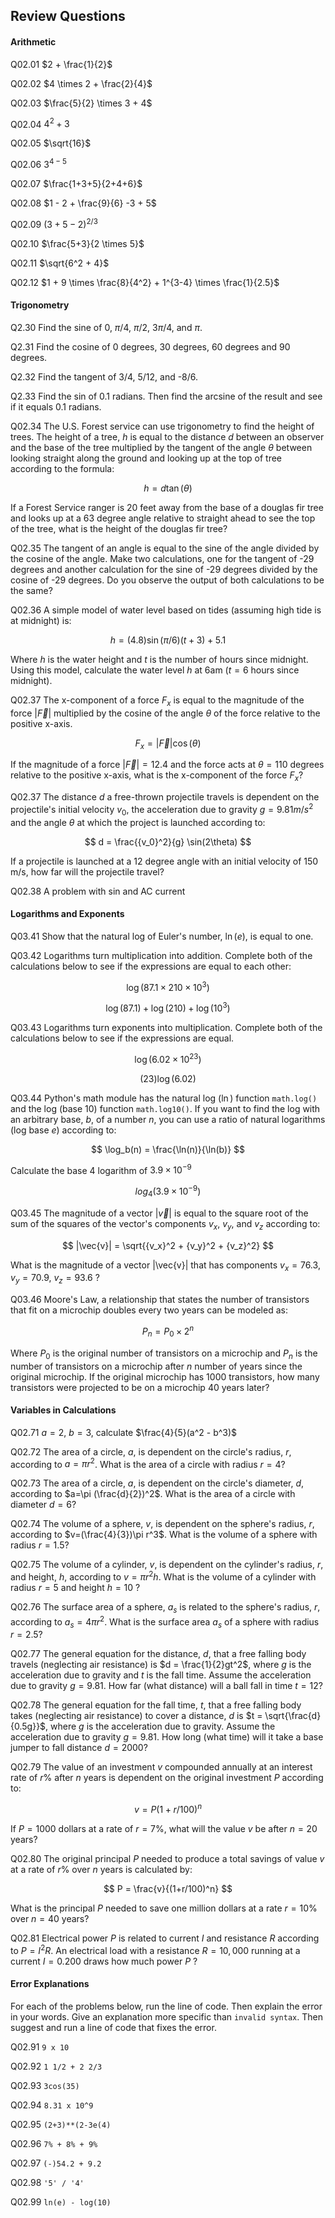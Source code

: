 
## Review Questions
#### Arithmetic

Q02.01 $2 + \frac{1}{2}$

Q02.02 $4 \times 2 + \frac{2}{4}$

Q02.03 $\frac{5}{2} \times 3 + 4$

Q02.04 $4^2 + 3$

Q02.05 $\sqrt{16}$

Q02.06 $3^{4-5}$

Q02.07 $\frac{1+3+5}{2+4+6}$

Q02.08 $1 - 2 + \frac{9}{6} -3 + 5$

Q02.09 $(3 + 5 -2)^{2/3}$

Q02.10 $\frac{5+3}{2 \times 5}$

Q02.11 $\sqrt{6^2 + 4}$

Q02.12 $1 + 9 \times \frac{8}{4^2} + 1^{3-4} \times \frac{1}{2.5}$
#### Trigonometry

Q2.30 Find the sine of $0$, $\pi/4$, $\pi/2$, $3\pi/4$, and $\pi$.

Q2.31 Find the cosine of 0 degrees, 30 degrees, 60 degrees and 90 degrees.

Q2.32 Find the tangent of 3/4, 5/12, and -8/6.

Q2.33 Find the sin of 0.1 radians. Then find the arcsine of the result and see if it equals 0.1 radians.

Q02.34 The U.S. Forest service can use trigonometry to find the height of trees. The height of a tree, $h$ is equal to the distance $d$ between an observer and the base of the tree multiplied by the tangent of the angle $\theta$ between looking straight along the ground and looking up at the top of tree according to the formula:

$$ h = d\tan(\theta) $$

If a Forest Service ranger is 20 feet away from the base of a douglas fir tree and looks up at a 63 degree angle relative to straight ahead to see the top of the tree, what is the height of the douglas fir tree?

Q02.35 The tangent of an angle is equal to the sine of the angle divided by the cosine of the angle. Make two calculations, one for the tangent of -29 degrees and another calculation for the sine of -29 degrees divided by the cosine of -29 degrees. Do you observe the output of both calculations to be the same?

Q02.36 A simple model of water level based on tides (assuming high tide is at midnight) is:

$$ h = (4.8)\sin(\pi/6)(t+3)+5.1 $$

Where $h$ is the water height and $t$ is the number of hours since midnight. Using this model, calculate the water level $h$  at 6am ($t=6$ hours since midnight).

Q02.37 The x-component of a force $F_x$ is equal to the magnitude of the force $|\vec{F}|$ multiplied by the cosine of the angle $\theta$ of the force relative to the positive x-axis. 

$$ F_x = |\vec{F}|\cos(\theta) $$ 

If the magnitude of a force $|\vec{F}| = 12.4$ and the force acts at $\theta=110$ degrees relative to the positive x-axis, what is the x-component of the force $F_x$?

Q02.37 The distance $d$ a free-thrown projectile travels is dependent on the projectile's initial velocity $v_0$, the acceleration due to gravity $g=9.81 m/s^2$ and the angle $\theta$ at which the project is launched according to:

$$ d = \frac{{v_0}^2}{g} \sin(2\theta) $$

If a projectile is launched at a 12 degree angle with an initial velocity of 150 m/s, how far will the projectile travel?

Q02.38 A problem with sin and AC current
#### Logarithms and Exponents

Q03.41 Show that the natural log of Euler's number, $\ln(e)$, is equal to one.

Q03.42 Logarithms turn multiplication into addition. Complete both of the calculations below to see if the expressions are equal to each other:

$$ \log(87.1 \times 210 \times 10^{3}) $$

$$ \log(87.1) + \log(210) + \log(10^{3}) $$

Q03.43 Logarithms turn exponents into multiplication. Complete both of the calculations below to see if the expressions are equal.

$$ \log(6.02 \times 10^{23}) $$

$$ (23)\log(6.02) $$

Q03.44 Python's math module has the natural log ($\ln$) function ```math.log()``` and the log (base 10) function ```math.log10()```. If you want to find the log with an arbitrary base, $b$, of a number $n$, you can use a ratio of natural logarithms (log base $e$) according to:

$$ \log_b(n) = \frac{\ln(n)}{\ln(b)} $$

Calculate the base 4 logarithm of $3.9 \times 10^{-9}$

$$ log_{4}(3.9 \times 10^{-9}) $$

Q03.45 The magnitude of a vector $|\vec{v}|$ is equal to the square root of the sum of the squares of the vector's components $v_x$, $v_y$, and $v_z$ according to:

$$ |\vec{v}| = \sqrt{{v_x}^2 + {v_y}^2 + {v_z}^2} $$

What is the magnitude of a vector |\vec{v}| that has components $v_x = 76.3$, $v_y = 70.9$, $v_z = 93.6$ ? 

Q03.46 Moore's Law, a relationship that states the number of transistors that fit on a microchip doubles every two years can be modeled as:

$$ P_n = P_0 \times 2^n $$ 

Where $P_0$ is the original number of transistors on a microchip and $P_n$ is the number of transistors on a microchip after $n$ number of years since the original microchip.  If the original microchip has 1000 transistors, how many transistors were projected to be on a microchip 40 years later?

#### Variables in Calculations

Q02.71 $a = 2$, $b = 3$, calculate $\frac{4}{5}(a^2 - b^3)$

Q02.72 The area of a circle, $a$, is dependent on the circle's radius, $r$, according to $a=\pi r^2$. What is the area of a circle with radius $r=4$?

Q02.73 The area of a circle, $a$, is dependent on the circle's diameter, $d$, according to $a=\pi (\frac{d}{2})^2$. What is the area of a circle with diameter $d=6$?

Q02.74 The volume of a sphere, $v$, is dependent on the sphere's radius, $r$, according to $v=(\frac{4}{3})\pi r^3$. What is the volume of a sphere with radius $r=1.5$?

Q02.75 The volume of a cylinder, $v$, is dependent on the cylinder's radius, $r$, and height, $h$, according to $v=\pi r^2 h$. What is the volume of a cylinder with radius $r=5$ and height $h=10$ ?

Q02.76 The surface area of a sphere, $a_s$ is related to the sphere's radius, $r$, according to $a_s=4\pi r^2$. What is the surface area $a_s$ of a sphere with radius $r=2.5$?

Q02.77 The general equation for the distance, $d$, that a free falling body travels (neglecting air resistance) is $d = \frac{1}{2}gt^2$, where $g$ is the acceleration due to gravity and $t$ is the fall time. Assume the acceleration due to gravity $g = 9.81$. How far (what distance) will a ball fall in time $t = 12$?  

Q02.78 The general equation for the fall time, $t$, that a free falling body takes (neglecting air resistance) to cover a distance, $d$ is $t = \sqrt{\frac{d}{0.5g}}$, where $g$ is the acceleration due to gravity. Assume the acceleration due to gravity $g = 9.81$. How long (what time) will it take a base jumper to fall distance $d = 2000$?

Q02.79 The value of an investment $v$ compounded annually at an interest rate of $r\%$ after $n$ years is dependent on the original investment $P$ according to:

$$ v = P(1 + r/100)^n $$

If $P=1000$ dollars at a rate of $r=7\%$, what will the value $v$ be after $n=20$ years? 

Q02.80 The original principal $P$ needed to produce a total savings of value $v$ at a rate of $r\%$ over $n$ years is calculated by:

$$ P = \frac{v}{(1+r/100)^n} $$

What is the principal $P$ needed to save one million dollars at a rate $r=10\%$ over $n=40$ years?

Q02.81 Electrical power $P$ is related to current $I$ and resistance $R$ according to $P = I^2R$. An electrical load with a resistance $R = 10,000$ running at a current $I=0.200$ draws how much power $P$ ?
#### Error Explanations

For each of the problems below, run the line of code. Then explain the error in your words. Give an explanation more specific than ```invalid syntax```. Then suggest and run a line of code that fixes the error.

Q02.91 ```9 x 10```

Q02.92 ```1 1/2 + 2 2/3```

Q02.93 ```3cos(35)```

Q02.94 ```8.31 x 10^9```

Q02.95 ```(2+3)**(2-3e(4)```

Q02.96 ```7% + 8% + 9%```

Q02.97 ```(-)54.2 + 9.2```

Q02.98 ```'5' / '4'```

Q02.99 ```ln(e) - log(10)```
 

